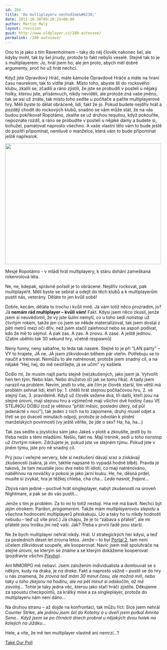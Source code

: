```yaml
---
id: 284
title: 'Do multiplayeru nechodíme&#8230;'
date: 2011-10-30T09:20:23+00:00
author: Martin Malý
layout: revision
guid: http://www.oldplayer.cz/280-autosave/
permalink: /280-autosave/
---
```

Ono to je jako s tím Ravenholmem &#8211; taky do něj člověk nakonec šel, ale kdyby mohl, tak by šel jinudy, protože to fakt nebylo veselé. Stejně tak to je s multiplayerem: Jo, hrál jsem ho, ale jen proto, abych měl dobré argumenty, proč ho už hrát nechci.

Když jste Opravdový Hráč, máte kámoše Opravdové Hráče a máte na hraní času neurekom, tak to vidíte jinak. Místo toho, abyste šli do rockového klubu, zkalili se, zčadili a ráno zjistili, že jste se probudili v posteli u nějaký holky, kterou jste, přísámvuch, nikdy neviděli, ale protože zná vaše jméno, tak se asi už znáte, tak místo toho sedíte u počítače a paříte multiplayerové hry. Měli byste to dělat obráceně, lidi, fakt že jo. Pokud budete nejdřív hrát a později chodit do rockových klubů, snadno se vám může stát, že na vás budou pokřikovat Ropotámo, zkalíte se už druhou tequilou, když pokouříte, nepoznáte rozdíl, a ráno se probudíte v posteli u nějaké dámy a budete si, bohužel, pamatovat naprosto všechno. A vaše vlastní tělo vám to bude ještě do pozítří připomínat, nemluvě o manželce, která vám to bude připomínat ještě napřesrok.

<div id="attachment_281" style="width: 510px" class="wp-caption aligncenter">
  <a href="http://www.oldplayer.cz/wp-content/uploads/2011/10/ropotamo.jpg"><img class="size-full wp-image-281" title="ropotamo" src="http://www.oldplayer.cz/wp-content/uploads/2011/10/ropotamo.jpg" alt="" width="500" height="386" srcset="https://oldplayer.cz/wp-content/uploads/2011/10/ropotamo.jpg 500w, https://oldplayer.cz/wp-content/uploads/2011/10/ropotamo-300x231.jpg 300w" sizes="(max-width: 500px) 100vw, 500px" /></a>
  
  <p class="wp-caption-text">
    Mesjé Ropotámo - v mládí hrál multiplayery, k stáru dohání zameškaná rokenrolová léta.
  </p>
</div>

Ne, ne, kdepak, správné pořadí je to obrácené. Nejdřív rockovat, pak multiplayeřit. Měli byste se sebrat a odejít do těch klubů a k multiplayerům pustit nás, veterány. Děláte to jen kvůli sobě!

Dobře, kecám, děláte to trochu i kvůli mně. Já vám totiž něco prozradím, jo? Já **nemám rád multiplayer &#8211; kvůli vám!** Fakt. Kdysi jsem něco zkusil, jenže jsem si neuvědomil, že vy jste šulíni nemytí, co u toho sedí nonstop už čtvrtým rokem, takže jen co jsem se někde materializoval, tak jsem dostal z pěti metrů mezi oči dřív, než jsem stačil zalehnout nebo se aspoň podívat, kdo že mě to sejmul. A pak zas. A zas. A znovu. A zase. A ještě jednou. (Zatím uběhlo tak 30 sekund hry, včetně respawnů)

Neny funny, neny sabafne, to leda tak nasere. Stejné to je při &#8220;LAN párty&#8221; &#8211; VY to hrajete, JÁ ne. JÁ jsem zlikvidován během pár vteřin. Potřebuju se to naučit a trénovat. Nemůžu to ale natrénovat, protože jsem snadný cíl, a na nějaké &#8220;Hej, hej, do mě nestřílejte, já se učím&#8221; vy kašlete.

Došlo mi, že musím najít partu stejně (ne)zkušených, jako jsem já. Vytvořit hen ten tým. Nebo klan. Nebo družstvo (či jak se tomu říká). A tady jsem narazil na problém. Nevím, jestli to víte, ale čím je člověk starší, tím větší má problém sehnat lidi, kteří by: 1. chtěli hrát stejnou počítačovou hru, 2. ve stejný čas, 3. pravidelně. Když už člověk sežene dva, tři další, kteří jsou na stejné úrovni, mají stejnou hru a výjimečně mají všichni dvě hodiny času VE STEJNOU DOBU (což je větinou &#8220;příští měsíc, poslední úterý, od půl jedenácté v noci&#8221;), tak jeden z nich na to zapomene, druhý musel odjet a třetí se po dvaceti minutách odpojí, protože je odvolán k plnění manželských povinností (vy ještě věříte, že jde o sex? Ha, ha, ha&#8230;)

Tak zas sedíte u joysticku sám jako Jakeš v plotě a zkoušíte, jestli by to třeba nešlo s těmi mladšími. Nešlo, fakt ne. Mají trénink, sedí u toho nonstop už čtvrtým rokem. Zdržujete je, pokud jste ve stejném týmu. Pokud jste v jiném týmu, jste pro ně snadný cíl.

Prý jsou i veřejné servery, kde si nezkušení dávají sraz a získávají zkušenosti (sakra, já vím, takhle napsané to vypadá hodně blbě). Pravda je taková, že tam neustále jsou dva nebo tři idioti, co mají natrénováno, naběhnou na nováčky a pokosí je jako jarní louku. He, he, děsná prdel, musíte si zvykat, hra je těžkej chleba, cha cha&#8230; _Leda nasrat, frajere&#8230;_

Zbývá nám jediné &#8211; poctivě hrát singleplayer, nabýt zkušeností na úroveň Nightmare, a pak se do vás pustit&#8230;

Jenže s tím je problém. Za to mi to totiž nestojí. Hra mě má bavit. Nechci být jejím otrokem. Pardon, _progamerem_. Takže mám _multiplayerovou slepotu_ a všechna hodnocení multiplayerů přeskakuju. (Jo a taky ho tu nikdy hodnotit nebudu &#8211; teď už víte proč.) Já chápu, že je to &#8220;zábava s přáteli&#8221;, ale mí přátelé jsou trošku jiní než vaši. Jak? Třeba v první řadě jsou starší.

Ne že bych multiplayer nehrál nikdy. Hrál. U strategických her kdysi, a teď za posledních deset let zrovna letos. Jenže &#8211; to byl [Portal 2](http://www.oldplayer.cz/portal-2/), tam není účelem zlikvidovat soupeře, ale kooperovat. Navíc jsem měl spoluhráče na stejné úrovni, se kterým se známe a se kterým dokážeme kooperovat (pozdravte všichni [Pixyho](http://pixy.cz)).

Ani MMORPG mě nebaví. Jsem založením individualista a domlouvat se s někým, kudy na draka, je _na draka_. Fakt a naprosto vážně &#8211; pustit se do hry u nás znamená, že _zrovna teď mám 30 minut času, ale možná míň, nebo taky u toho zkejsnu na hodinu, ale na pět minut si odskočím, až mě zavolaj&#8230;_ Tohle je taky jedna věc, kterou jako staří hráči zjistíte. Děkujeme za spoustu checkpointů, za krátký mise a za singleplayer, protože do multiplayeru nám není dáno&#8230;

Na druhou stranu &#8211; až dojde na konfrontaci, tak můžu říct: Sice jsem nehrál Counter Strike, ale _jednou jsem šel do Kotelny a u dveří jsem potkal Amrita Sena&#8230; Když jsem se po čtrnácti dnech probral u nějakých dvou holek na kolejích na Jižáku&#8230;_

Hele, a víte, že mě ten multiplayer vlastně ani nemrzí&#8230;?

<a name="pd_a_5625772"></a> 

<div class="PDS_Poll" id="PDI_container5625772" style="display:inline-block;">
</div>

<div id="PD_superContainer">
</div>

<noscript>
  <a href="http://polldaddy.com/poll/5625772">Take Our Poll</a>
</noscript>

<div id="google_plus_one">
  <g:plusone></g:plusone>
</div>

<div id="fb_send_like">
</div>